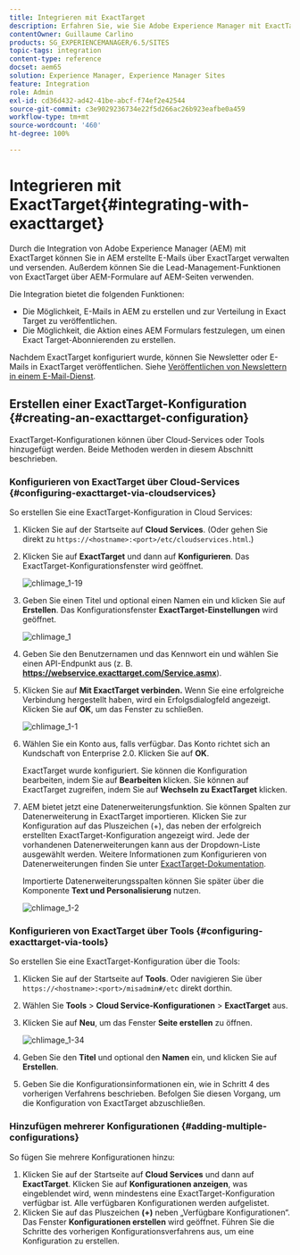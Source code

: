 ```yaml
---
title: Integrieren mit ExactTarget
description: Erfahren Sie, wie Sie Adobe Experience Manager mit ExactTarget integrieren.
contentOwner: Guillaume Carlino
products: SG_EXPERIENCEMANAGER/6.5/SITES
topic-tags: integration
content-type: reference
docset: aem65
solution: Experience Manager, Experience Manager Sites
feature: Integration
role: Admin
exl-id: cd36d432-ad42-41be-abcf-f74ef2e42544
source-git-commit: c3e9029236734e22f5d266ac26b923eafbe0a459
workflow-type: tm+mt
source-wordcount: '460'
ht-degree: 100%

---
```


# Integrieren mit ExactTarget{#integrating-with-exacttarget}

Durch die Integration von Adobe Experience Manager (AEM) mit ExactTarget können Sie in AEM erstellte E-Mails über ExactTarget verwalten und versenden. Außerdem können Sie die Lead-Management-Funktionen von ExactTarget über AEM-Formulare auf AEM-Seiten verwenden.

Die Integration bietet die folgenden Funktionen:

* Die Möglichkeit, E-Mails in AEM zu erstellen und zur Verteilung in Exact Target zu veröffentlichen.
* Die Möglichkeit, die Aktion eines AEM Formulars festzulegen, um einen Exact Target-Abonnierenden zu erstellen.

Nachdem ExactTarget konfiguriert wurde, können Sie Newsletter oder E-Mails in ExactTarget veröffentlichen. Siehe [Veröffentlichen von Newslettern in einem E-Mail-Dienst](/help/sites-authoring/personalization.md).

## Erstellen einer ExactTarget-Konfiguration {#creating-an-exacttarget-configuration}

ExactTarget-Konfigurationen können über Cloud-Services oder Tools hinzugefügt werden. Beide Methoden werden in diesem Abschnitt beschrieben.

### Konfigurieren von ExactTarget über Cloud-Services {#configuring-exacttarget-via-cloudservices}

So erstellen Sie eine ExactTarget-Konfiguration in Cloud Services:

1. Klicken Sie auf der Startseite auf **Cloud Services**. (Oder gehen Sie direkt zu `https://<hostname>:<port>/etc/cloudservices.html`.)
1. Klicken Sie auf **ExactTarget** und dann auf **Konfigurieren**. Das ExactTarget-Konfigurationsfenster wird geöffnet.

   ![chlimage_1-19](assets/chlimage_1-19.png)

1. Geben Sie einen Titel und optional einen Namen ein und klicken Sie auf **Erstellen**. Das Konfigurationsfenster **ExactTarget-Einstellungen** wird geöffnet.

   ![chlimage_1](assets/chlimage_1.jpeg)

1. Geben Sie den Benutzernamen und das Kennwort ein und wählen Sie einen API-Endpunkt aus (z. B. **https://webservice.exacttarget.com/Service.asmx**).
1. Klicken Sie auf **Mit ExactTarget verbinden.** Wenn Sie eine erfolgreiche Verbindung hergestellt haben, wird ein Erfolgsdialogfeld angezeigt. Klicken Sie auf **OK**, um das Fenster zu schließen.

   ![chlimage_1-1](assets/chlimage_1-1.jpeg)

1. Wählen Sie ein Konto aus, falls verfügbar. Das Konto richtet sich an Kundschaft von Enterprise 2.0. Klicken Sie auf **OK**.

   ExactTarget wurde konfiguriert. Sie können die Konfiguration bearbeiten, indem Sie auf **Bearbeiten** klicken. Sie können auf ExactTarget zugreifen, indem Sie auf **Wechseln zu ExactTarget** klicken.

1. AEM bietet jetzt eine Datenerweiterungsfunktion. Sie können Spalten zur Datenerweiterung in ExactTarget importieren. Klicken Sie zur Konfiguration auf das Pluszeichen (+), das neben der erfolgreich erstellten ExactTarget-Konfiguration angezeigt wird. Jede der vorhandenen Datenerweiterungen kann aus der Dropdown-Liste ausgewählt werden. Weitere Informationen zum Konfigurieren von Datenerweiterungen finden Sie unter [ExactTarget-Dokumentation](https://help.salesforce.com/s/articleView?id=sf.mc_es_data_extension_data_relationships_classic.htm&type=5).

   Importierte Datenerweiterungsspalten können Sie später über die Komponente **Text und Personalisierung** nutzen.

   ![chlimage_1-2](assets/chlimage_1-2.jpeg)

### Konfigurieren von ExactTarget über Tools {#configuring-exacttarget-via-tools}

So erstellen Sie eine ExactTarget-Konfiguration über die Tools:

1. Klicken Sie auf der Startseite auf **Tools**. Oder navigieren Sie über `https://<hostname>:<port>/misadmin#/etc` direkt dorthin.
1. Wählen Sie **Tools** > **Cloud Service-Konfigurationen** > **ExactTarget** aus.
1. Klicken Sie auf **Neu**, um das Fenster **Seite erstellen** zu öffnen.

   ![chlimage_1-34](assets/chlimage_1-3.jpeg)

1. Geben Sie den **Titel** und optional den **Namen** ein, und klicken Sie auf **Erstellen**.
1. Geben Sie die Konfigurationsinformationen ein, wie in Schritt 4 des vorherigen Verfahrens beschrieben. Befolgen Sie diesen Vorgang, um die Konfiguration von ExactTarget abzuschließen.

### Hinzufügen mehrerer Konfigurationen {#adding-multiple-configurations}

So fügen Sie mehrere Konfigurationen hinzu:

1. Klicken Sie auf der Startseite auf **Cloud Services** und dann auf **ExactTarget**. Klicken Sie auf **Konfigurationen anzeigen**, was eingeblendet wird, wenn mindestens eine ExactTarget-Konfiguration verfügbar ist. Alle verfügbaren Konfigurationen werden aufgelistet.
1. Klicken Sie auf das Pluszeichen **(+)** neben „Verfügbare Konfigurationen“. Das Fenster **Konfigurationen erstellen** wird geöffnet. Führen Sie die Schritte des vorherigen Konfigurationsverfahrens aus, um eine Konfiguration zu erstellen.
